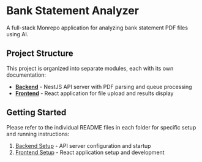 # Bank Statement Analyzer

A full-stack Monrepo application for analyzing bank statement PDF files using AI.

## Project Structure

This project is organized into separate modules, each with its own documentation:

- **[Backend](./backend/README.md)** - NestJS API server with PDF parsing and queue processing
- **[Frontend](./frontend/README.md)** - React application for file upload and results display

## Getting Started

Please refer to the individual README files in each folder for specific setup and running instructions:

1. [Backend Setup](./backend/README.md) - API server configuration and startup
2. [Frontend Setup](./frontend/README.md) - React application setup and development
